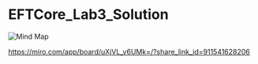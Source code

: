 # EFTCore_Lab3_Solution

![Mind Map](https://github.com/user-attachments/assets/9f58054e-b2d9-42b0-a7ae-f5bc96390caf)

https://miro.com/app/board/uXjVL_v6UMk=/?share_link_id=911541628206
